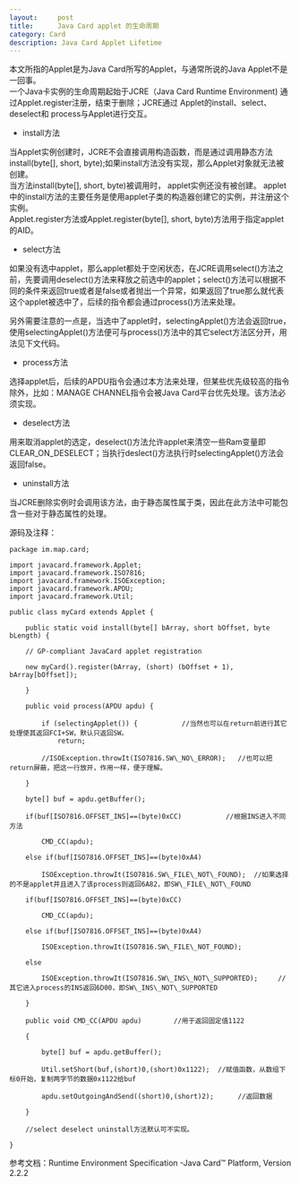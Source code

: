 ```yaml
---
layout:     post
title:      Java Card applet 的生命周期
category: Card
description: Java Card Applet Lifetime
---
```


本文所指的Applet是为Java Card所写的Applet，与通常所说的Java Applet不是一回事。  
一个Java卡实例的生命周期起始于JCRE（Java Card Runtime Environment) 通过Applet.register注册，结束于删除；JCRE通过 Applet的install、select、 deselect和 process与Applet进行交互。  

  * install方法  

当Applet实例创建时，JCRE不会直接调用构造函数，而是通过调用静态方法install(byte[], short, byte);如果install方法没有实现，那么Applet对象就无法被创建。  
当方法install(byte[], short, byte)被调用时， applet实例还没有被创建。 applet中的install方法的主要任务是使用applet子类的构造器创建它的实例，并注册这个实例。  
Applet.register方法或Applet.register(byte[], short, byte)方法用于指定applet的AID。  

  * select方法  

如果没有选中applet，那么applet都处于空闲状态，在JCRE调用select()方法之前，先要调用deselect()方法来释放之前选中的applet；select()方法可以根据不同的条件来返回true或者是false或者抛出一个异常，如果返回了true那么就代表这个applet被选中了，后续的指令都会通过process()方法来处理。

另外需要注意的一点是，当选中了applet时，selectingApplet()方法会返回true，使用selectingApplet()方法便可与process()方法中的其它select方法区分开，用法见下文代码。  

  * process方法  

选择applet后，后续的APDU指令会通过本方法来处理，但某些优先级较高的指令除外，比如：MANAGE CHANNEL指令会被Java Card平台优先处理。该方法必须实现。  

  * deselect方法  

用来取消applet的选定，deselect()方法允许applet来清空一些Ram变量即CLEAR\_ON\_DESELECT；当执行deslect()方法执行时selectingApplet()方法会返回false。  

  * uninstall方法  

当JCRE删除实例时会调用该方法，由于静态属性属于类，因此在此方法中可能包含一些对于静态属性的处理。  


源码及注释：  
```
package im.map.card;

import javacard.framework.Applet;
import javacard.framework.ISO7816;
import javacard.framework.ISOException;
import javacard.framework.APDU;
import javacard.framework.Util;

public class myCard extends Applet {

	public static void install(byte[] bArray, short bOffset, byte bLength) {     

	// GP-compliant JavaCard applet registration

	new myCard().register(bArray, (short) (bOffset + 1), bArray[bOffset]);

	}

	public void process(APDU apdu) {

		if (selectingApplet()) {           //当然也可以在return前进行其它处理使其返回FCI+SW，默认只返回SW。
			return;

		//ISOException.throwIt(ISO7816.SW\_NO\_ERROR);   //也可以把return屏蔽，把这一行放开，作用一样，便于理解。

	}	

	byte[] buf = apdu.getBuffer();

	if(buf[ISO7816.OFFSET_INS]==(byte)0xCC)           //根据INS进入不同方法

		CMD_CC(apdu);

	else if(buf[ISO7816.OFFSET_INS]==(byte)0xA4)

		ISOException.throwIt(ISO7816.SW\_FILE\_NOT\_FOUND);  //如果选择的不是applet并且进入了该process则返回6A82，即SW\_FILE\_NOT\_FOUND

	if(buf[ISO7816.OFFSET_INS]==(byte)0xCC)

		CMD_CC(apdu);

	else if(buf[ISO7816.OFFSET_INS]==(byte)0xA4)

		ISOException.throwIt(ISO7816.SW\_FILE\_NOT_FOUND);

	else

		ISOException.throwIt(ISO7816.SW\_INS\_NOT\_SUPPORTED);     //其它进入process的INS返回6D00，即SW\_INS\_NOT\_SUPPORTED

	}

	public void CMD_CC(APDU apdu)        //用于返回固定值1122

	{

		byte[] buf = apdu.getBuffer();

		Util.setShort(buf,(short)0,(short)0x1122);  //赋值函数，从数组下标0开始，复制两字节的数据0x1122给buf

		apdu.setOutgoingAndSend((short)0,(short)2);      //返回数据

	}

	//select deselect uninstall方法默认可不实现。

}
``` 

参考文档：Runtime Environment Specification -Java Card™ Platform, Version 2.2.2  

